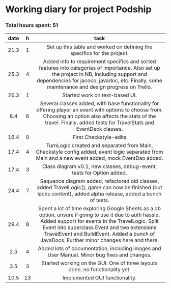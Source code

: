 # Working diary for project Podship

### Total hours spent: 51

| date | h | task |
| :----: | :----: | :----: |
| 21.3 | 1 | Set up this table and worked on defining the specifics for the project. |
| 25.3 | 4 | Added info to requirement specifics and sorted features into categories of importance. Also set up the project in NB, including support and dependencies for jacoco, javadoc, etc. Finally, some maintenance and design progress on Trello.|
| 26.3 | 1 | Started work on text-based UI. |
| 8.4 | 6 | Several classes added, with base functionality for offering player an event with options to choose from. Choosing an option also affects the stats of the travel. Finally, added tests for TravelStats and EventDeck classes. |
| 16.4 | 0 | First Checkstyle-edits |
| 17.4 | 4 | TurnLogic created and separated from Main, Checkstyle config added, event logic separated from Main and a  new event added, mock EventDao added. |
| 17.4 | 3 | Class diagram v0.1, new classes, debug-event, tests for Option added. |
| 24.4 | 7 | Sequence diagram added, refactored old classes, added TravelLogic(), game can now be finished (but lacks content), added alpha release, added a bunch of tests. |
| 29.4 | 8 | Spent a lot of time exploring Google Sheets as a db option, unsure if going to use it due to auth hassle. Added support for events in the TravelLogic. Split Event into superclass Event and two extensions TravelEvent and BuildEvent. Added a bunch of JavaDocs. Further minor changes here and there. |
| 2.5 | 4 | Added lots of documentation, including images and User Manual. Minor bug fixes and changes. |
| 3.5 | 3 | Started working on the GUI. One of three layouts done, no functionality yet. |
| 10.5 | 13 | Implemented GUI functionality. |

